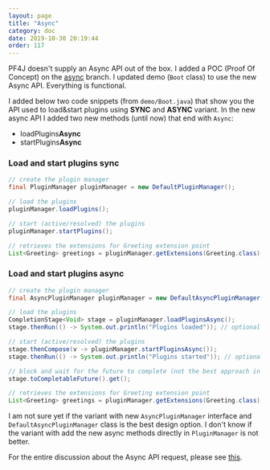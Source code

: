 ```yaml
---
layout: page
title: "Async"
category: doc
date: 2019-10-30 20:19:44
order: 117
---
```


PF4J doesn't supply an Async API out of the box.
I added a POC (Proof Of Concept) on the [async](https://github.com/pf4j/pf4j/commits/async) branch.
I updated demo (`Boot` class) to use the new Async API. Everything is functional.

I added below two code snippets (from `demo/Boot.java`) that show you the API used to load&start plugins using **SYNC** and **ASYNC** variant.
In the new async API I added two new methods (until now) that end with `Async`:
- loadPlugins**Async**
- startPlugins**Async**

### Load and start plugins sync

```java
// create the plugin manager
final PluginManager pluginManager = new DefaultPluginManager();

// load the plugins
pluginManager.loadPlugins();

// start (active/resolved) the plugins
pluginManager.startPlugins();

// retrieves the extensions for Greeting extension point
List<Greeting> greetings = pluginManager.getExtensions(Greeting.class);
```

### Load and start plugins async

```java
// create the plugin manager
final AsyncPluginManager pluginManager = new DefaultAsyncPluginManager();

// load the plugins
CompletionStage<Void> stage = pluginManager.loadPluginsAsync();
stage.thenRun(() -> System.out.println("Plugins loaded")); // optional

// start (active/resolved) the plugins
stage.thenCompose(v -> pluginManager.startPluginsAsync());
stage.thenRun(() -> System.out.println("Plugins started")); // optional

// block and wait for the future to complete (not the best approach in real applications)
stage.toCompletableFuture().get();

// retrieves the extensions for Greeting extension point
List<Greeting> greetings = pluginManager.getExtensions(Greeting.class);
```

I am not sure yet if the variant with new `AsyncPluginManager` interface and `DefaultAsyncPluginManager` class is the best design option. I don't know if the variant with add the new async methods directly in `PluginManager` is not better.

For the entire discussion about the Async API request, please see [this](https://github.com/pf4j/pf4j/issues/269). 
